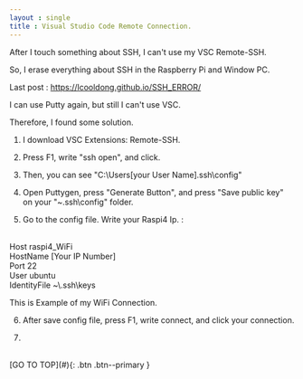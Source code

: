 ```yaml
---
layout : single
title : Visual Studio Code Remote Connection.
---
```


After I touch something about SSH, I can't use my VSC Remote-SSH. <br>

So, I erase everything about SSH in the Raspberry Pi and Window PC. <br>

Last post : <https://lcooldong.github.io/SSH_ERROR/> <br>

I can use Putty again, but still I can't use VSC. <br>

Therefore, I found some solution. <br>

1. I download VSC Extensions: Remote-SSH. <br>

2. Press F1, write "ssh open", and click. <br>

3. Then, you can see "C:\Users\[your User Name]\.ssh\config" <br>

4. Open Puttygen, press "Generate Button", and press "Save public key" on your  "~\.ssh\config"  folder. <br> 

5. Go to the config file. Write your Raspi4 Ip. : <br>
<br>
Host raspi4_WiFi <br>
    HostName [Your IP Number] <br>
    Port 22 <br>
    User ubuntu <br>
    IdentityFile ~\.ssh\keys <br>

This is Example of my WiFi Connection. <br>

6. After save config file, press F1, write connect, and click your connection. <br>

7. 

<br>
[GO TO TOP](#){: .btn .btn--primary } <br>